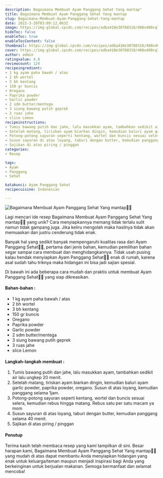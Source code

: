 ```yaml
---
description: Bagaimana Membuat Ayam Panggang Sehat Yang mantap"
title: Bagaimana Membuat Ayam Panggang Sehat Yang mantap
slug: Bagaimana-Membuat-Ayam-Panggang-Sehat-Yang-mantap
date: 2022-3-20T03:09:12.063Z
image: https://img-global.cpcdn.com/recipes/adba410e30788318/400x400cq70/photo.jpg
hideToc: false
enableToc: true
enableTocContent: false
thumbnail: https://img-global.cpcdn.com/recipes/adba410e30788318/400x400cq70/photo.jpg
cover: https://img-global.cpcdn.com/recipes/adba410e30788318/400x400cq70/photo.jpg
author: admin
ratingvalue: 4.8
reviewcount: 124
recipeingredient:
- 1 kg ayam paha bawah / atas
- 2 bh wortel
- 3 bh kentang
- 150 gr buncis
- Oregano
- Paprika powder
- Garlic powder
- 2 sdm butter/mentega
- 3 siung bawang putih geprek
- 3 ruas jahe
- slice Lemon
recipeinstructions:
- Tumis bawang putih dan jahe, lalu masukkan ayam, tambahkan sedikit air lalu ungkep 20 menit.
- Setelah matang, tiriskan ayam biarkan dingin, kemudian baluri ayam garlic powder, paprika powder, oregano. Susun di atas loyang, kemudian panggang selama 1jam.
- Potong-potong sayuran seperti kentang, wortel dan buncis sesuai selera, kemudian rebus hingga matang. Rebus satu per satu macam ya mom
- Susun sayuran di atas loyang, taburi dengan butter, kemudian panggang selama 40 menit.
- Sajikan di atas piring / pinggan
categories:
- Resep

tags:
- Ayam
- Panggang
- Sehat

katakunci: Ayam Panggang Sehat
recipecuisine: Indonesian

---
```


![Bagaimana Membuat Ayam Panggang Sehat Yang mantap👩‍🍳](https://img-global.cpcdn.com/recipes/adba410e30788318/400x400cq70/photo.jpg)

Lagi mencari ide resep Bagaimana Membuat Ayam Panggang Sehat Yang mantap👩‍🍳 yang unik? Cara menyiapkannya memang tidak terlalu sulit namun tidak gampang juga. Jika keliru mengolah maka hasilnya tidak akan memuaskan dan justru cenderung tidak enak.

Banyak hal yang sedikit banyak mempengaruhi kualitas rasa dari Ayam Panggang Sehat👩‍🍳, pertama dari jenis bahan, kemudian pemilihan bahan segar sampai cara membuat dan menghidangkannya. Tidak usah pusing kalau hendak menyiapkan Ayam Panggang Sehat👩‍🍳 enak di rumah, karena asal sudah tahu triknya maka hidangan ini bisa jadi sajian spesial.

Di bawah ini ada beberapa cara mudah dan praktis untuk membuat Ayam Panggang Sehat👩‍🍳 yang siap dikreasikan.

<!--inarticleads1-->

#### Bahan-bahan :

- 1 kg ayam paha bawah / atas
- 2 bh wortel
- 3 bh kentang
- 150 gr buncis
- Oregano
- Paprika powder
- Garlic powder
- 2 sdm butter/mentega
- 3 siung bawang putih geprek
- 3 ruas jahe
- slice Lemon

<!--inarticleads2-->

#### Langkah-langkah membuat :

1. Tumis bawang putih dan jahe, lalu masukkan ayam, tambahkan sedikit air lalu ungkep 20 menit.
1. Setelah matang, tiriskan ayam biarkan dingin, kemudian baluri ayam garlic powder, paprika powder, oregano. Susun di atas loyang, kemudian panggang selama 1jam.
1. Potong-potong sayuran seperti kentang, wortel dan buncis sesuai selera, kemudian rebus hingga matang. Rebus satu per satu macam ya mom
1. Susun sayuran di atas loyang, taburi dengan butter, kemudian panggang selama 40 menit.
1. Sajikan di atas piring / pinggan

#### Penutup

Terima kasih telah membaca resep yang kami tampilkan di sini. Besar harapan kami, Bagaimana Membuat Ayam Panggang Sehat Yang mantap👩‍🍳 yang mudah di atas dapat membantu Anda menyiapkan hidangan yang enak untuk keluarga/teman maupun menjadi inspirasi bagi Anda yang berkeinginan untuk berjualan makanan. Semoga bermanfaat dan selamat mencoba!